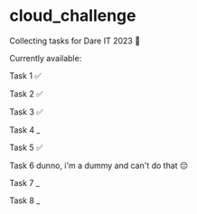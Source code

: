 # cloud_challenge

Collecting tasks for Dare IT 2023
🐧

Currently available: 

Task 1 ✅

Task 2 ✅

Task 3 ✅

Task 4 _

Task 5 ✅

Task 6 dunno, i'm a dummy and can't do that 😔

Task 7 _

Task 8 _
 
